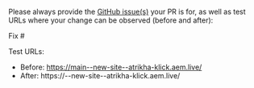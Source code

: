 Please always provide the [GitHub issue(s)](../issues) your PR is for, as well as test URLs where your change can be observed (before and after):

Fix #<gh-issue-id>

Test URLs:
- Before: https://main--new-site--atrikha-klick.aem.live/
- After: https://<branch>--new-site--atrikha-klick.aem.live/
